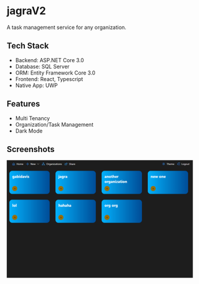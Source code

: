 # jagraV2
A task management service for any organization.

## Tech Stack
- Backend: ASP.NET Core 3.0
- Database: SQL Server
- ORM: Entity Framework Core 3.0
- Frontend: React, Typescript
- Native App: UWP

## Features
- Multi Tenancy
- Organization/Task Management
- Dark Mode

## Screenshots
![List of Organizations](https://github.com/nerocui/jagraV2/blob/master/screenshots/orgs.png)